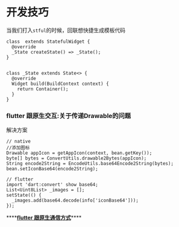 # 开发技巧

当我们打入`stful`的时候，回联想快捷生成模板代码

```text
class  extends StatefulWidget {
  @override
  _State createState() => _State();
}


class _State extends State<> {
  @override
  Widget build(BuildContext context) {
    return Container();
  }
}
```

### flutter 跟原生交互:关于传递Drawable的问题

解决方案

```text
// native 
//添加图标
Drawable appIcon = getAppIcon(context, bean.getKey());
byte[] bytes = ConvertUtils.drawable2Bytes(appIcon);
String encode2String = EncodeUtils.base64Encode2String(bytes);
bean.setIconBase64(encode2String);

// flutter
import 'dart:convert' show base64;
List<Uint8List> _images = [];
setState(() {
  _images.add(base64.decode(info['iconBase64']));
});
```

\*\*\*\*[**flutter 跟原生通信方式**](https://medium.com/flutter/flutter-platform-channels-ce7f540a104e)\*\*\*\*

